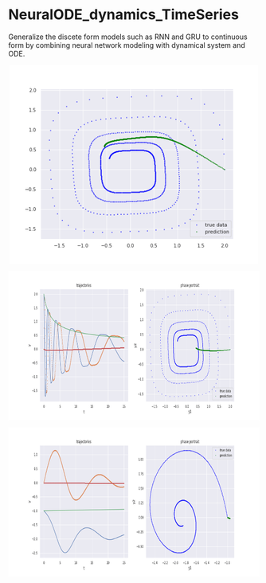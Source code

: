 # NeuralODE_dynamics_TimeSeries


Generalize the discete form models such as RNN and GRU to continuous form by combining neural network modeling with dynamical system and ODE. 



<p align="center">
<img align="middle" src="./timeSeries_sim_NeuralODE.gif" alt="ODE Time Series Simulation" width="500" height="400" />
</p>


<p align="center">
<img align="middle" src="./figures/timeSeries_sim_NeuralODE2.gif" alt="ODE Time Series Simulation" width="900" height="300" />
</p>


<p align="center">
<img align="middle" src="./figures/timeSeries_sim_NeuralODE3.gif" alt="ODE Time Series Simulation" width="900" height="300" />
</p>
